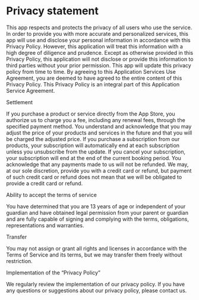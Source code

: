 # Privacy statement
This app respects and protects the privacy of all users who use the service. In order to provide you with more accurate and personalized services, this app will use and disclose your personal information in accordance with this Privacy Policy. However, this application will treat this information with a high degree of diligence and prudence. Except as otherwise provided in this Privacy Policy, this application will not disclose or provide this information to third parties without your prior permission. This app will update this privacy policy from time to time. By agreeing to this Application Services Use Agreement, you are deemed to have agreed to the entire content of this Privacy Policy. This Privacy Policy is an integral part of this Application Service Agreement.

Settlement

If you purchase a product or service directly from the App Store, you authorize us to charge you a fee, including any renewal fees, through the specified payment method. You understand and acknowledge that you may adjust the price of your products and services in the future and that you will be charged the adjusted price. If you purchase a subscription from our products, your subscription will automatically end at each subscription unless you unsubscribe from the update. If you cancel your subscription, your subscription will end at the end of the current booking period. You acknowledge that any payments made to us will not be refunded. We may, at our sole discretion, provide you with a credit card or refund, but payment of such credit card or refund does not mean that we will be obligated to provide a credit card or refund.

Ability to accept the terms of service

You have determined that you are 13 years of age or independent of your guardian and have obtained legal permission from your parent or guardian and are fully capable of signing and complying with the terms, obligations, representations and warranties.

Transfer

You may not assign or grant all rights and licenses in accordance with the Terms of Service and its terms, but we may transfer them freely without restriction.

Implementation of the “Privacy Policy”

We regularly review the implementation of our privacy policy. If you have any questions or suggestions about our privacy policy, please contact us.
